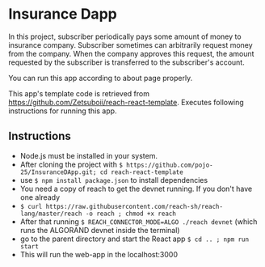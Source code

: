 # Insurance Dapp
In this project, subscriber periodically pays some amount of money to insurance company. Subscriber sometimes can arbitrarily request money from the company. When the company approves this request, the amount requested by the subscriber is transferred to the subscriber's account.

You can run this app according to about page properly. 

This app's template code is retrieved from https://github.com/Zetsuboii/reach-react-template. Executes following instructions for running this app. 

## Instructions
* Node.js must be installed in your system.
* After cloning the project with `$ https://github.com/pojo-25/InsuranceDApp.git; cd reach-react-template`
* use `$ npm install package.json` to install dependencies
* You need a copy of reach to get the devnet running. If you don't have one already
* `$ curl https://raw.githubusercontent.com/reach-sh/reach-lang/master/reach -o reach ; chmod +x reach`
* After that running `$ REACH_CONNECTOR_MODE=ALGO ./reach devnet` (which runs the ALGORAND devnet inside the terminal)
* go to the parent directory and start the React app `$ cd .. ; npm run start` 
* This will run the web-app in the localhost:3000
